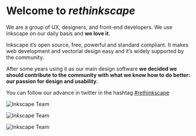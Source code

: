 Welcome to *rethinkscape*
=============================

We are a group of UX, designers, and front-end developers. We use inkscape on our daily basis and **we love it**.

Inkscape it’s open source, free, powerful and standard compliant. It makes web development and vectorial design easy and it’s widely supported by the community.

After some years using it as our main design software **we decided we should contribute to the community with what we know how to do better: our passion for design and usability.**

You can follow our advance in twitter in the hashtag [#rethinkscape](https://twitter.com/search?f=realtime&q=rethinkscape&src=typd)

![Inkscape Team](https://pbs.twimg.com/media/B44qpvXIEAAv91d.jpg)

![Inkscape Team](https://pbs.twimg.com/media/B4-YvaEIUAAN4Y9.jpg)

![Inkscape Team](https://pbs.twimg.com/media/B4-QX3DIYAEqpSV.jpg)
